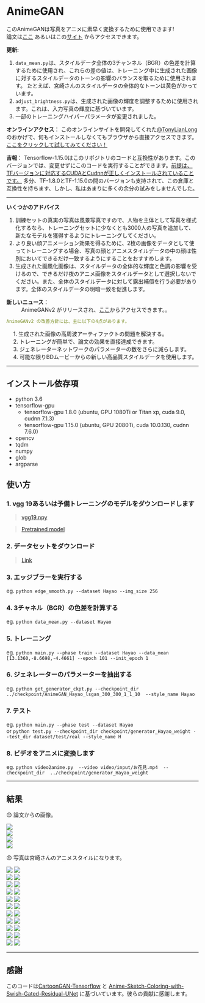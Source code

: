 # AnimeGAN
このAnimeGANは写真をアニメに素早く変換するために使用できます!  
論文は[ここ](https://github.com/TachibanaYoshino/AnimeGAN/blob/master/doc/Chen2020_Chapter_AnimeGAN.pdf) あるいはこの[サイト](https://link.springer.com/chapter/10.1007/978-981-15-5577-0_18) からアクセスできます。    

**更新:**  
1. `data_mean.py`は、スタイルデータ全体の3チャンネル（BGR）の色差を計算するために使用され、これらの差の値は、トレーニング中に生成された画像に対するスタイルデータのトーンの影響のバランスを取るために使用されます。 たとえば、宮崎さんのスタイルデータの全体的なトーンは黄色がかっています。   
2. `adjust_brightness.py`は、生成された画像の輝度を調整するために使用されます。これは、入力写真の輝度に基づいています。   
3. 一部のトレーニングハイパーパラメータが変更されました。   

**オンラインアクセス**：  このオンラインサイトを開発してくれた[@TonyLianLong](https://github.com/TonyLianLong/AnimeGAN.js) のおかげで、何もインストールしなくてもブラウザから直接アクセスできます。[ここをクリックして試してみてください！](https://animegan.js.org/)  
  
**吉報**： Tensorflow-1.15.0はこのリポジトリのコードと互換性があります。このバージョンでは、変更せずにこのコードを実行することができます。[前提は、TFバージョンに対応するCUDAとCudnnが正しくインストールされていることです。](https://tensorflow.google.cn/install/source#gpu) 多分、TF-1.8.0とTF-1.15.0の間のバージョンも支持されて、この倉庫と互換性を持ちます、しかし、私はあまりに多くの余分の試みをしませんでした。
  
-----    
**いくつかのアドバイス**   
1. 訓練セットの真実の写真は風景写真ですので、人物を主体として写真を様式化するなら、トレーニングセットに少なくとも3000人の写真を追加して、新たなモデルを獲得するようにトレーニングしてください。  
2. より良い顔アニメーション効果を得るために、2枚の画像をデータとして使ってトレーニングする場合、写真の顔とアニメスタイルデータの中の顔は性別においてできるだけ一致するようにすることをおすすめします。  
3. 生成された画風化画像は、スタイルデータの全体的な輝度と色調の影響を受けるので、できるだけ夜のアニメ画像をスタイルデータとして選択しないでください。また、全体のスタイルデータに対して露出補償を行う必要があります。全体のスタイルデータの明暗一致を促進します。  
  
**新しいニュース**：  
&ensp;&ensp;&ensp;&ensp;&ensp;  AnimeGANv2 がリリースされ、[ここ](https://github.com/TachibanaYoshino/AnimeGANv2)からアクセスできます。。  
```yaml
AnimeGANv2 の改善方針には、主に以下の4点があります。
```  
&ensp;&ensp; 1. 生成された画像の高周波アーティファクトの問題を解決する。  
&ensp;&ensp; 2. トレーニングが簡単で、論文の効果を直接達成できます。  
&ensp;&ensp; 3. ジェネレーターネットワークのパラメーターの数をさらに減らします。  
&ensp;&ensp; 4. 可能な限りBDムービーからの新しい高品質スタイルデータを使用します。  

___  

## インストール依存項  
- python 3.6  
- tensorflow-gpu 
   - tensorflow-gpu 1.8.0  (ubuntu, GPU 1080Ti or Titan xp, cuda 9.0, cudnn 7.1.3)  
   - tensorflow-gpu 1.15.0 (ubuntu, GPU 2080Ti, cuda 10.0.130, cudnn 7.6.0)  
- opencv  
- tqdm  
- numpy  
- glob  
- argparse  
  
## 使い方  
### 1. vgg 19あるいは予備トレーニングのモデルをダウンロードします  
> [vgg19.npy](https://github.com/TachibanaYoshino/AnimeGAN/releases/tag/vgg16%2F19.npy)  
  
> [Pretrained model](https://github.com/TachibanaYoshino/AnimeGAN/releases/tag/Haoyao-style_v1.0)  

### 2. データセットをダウンロード  
> [Link](https://github.com/TachibanaYoshino/AnimeGAN/releases/tag/dataset-1)  

### 3. エッジブラーを実行する  
  eg. `python edge_smooth.py --dataset Hayao --img_size 256`  
  
### 4. 3チャネル（BGR）の色差を計算する  
  eg. `python data_mean.py --dataset Hayao`  
  
### 5. トレーニング  
  eg. `python main.py --phase train --dataset Hayao --data_mean [13.1360,-8.6698,-4.4661] --epoch 101 --init_epoch 1`  
  
### 6. ジェネレーターのパラメーターを抽出する  
  eg. `python get_generator_ckpt.py --checkpoint_dir  ../checkpoint/AnimeGAN_Hayao_lsgan_300_300_1_1_10  --style_name Hayao`  
   
### 7. テスト  
  eg. `python main.py --phase test --dataset Hayao`  
  or `python test.py --checkpoint_dir checkpoint/generator_Hayao_weight --test_dir dataset/test/real --style_name H`  
  
### 8. ビデオをアニメに変換します   
  eg. `python video2anime.py  --video video/input/お花見.mp4  --checkpoint_dir  ../checkpoint/generator_Hayao_weight`  
    
____  
## 結果  
:blush:  論文からの画像。  
  
![](https://github.com/TachibanaYoshino/AnimeGAN/blob/master/doc/sota.png)  
![](https://github.com/TachibanaYoshino/AnimeGAN/blob/master/doc/e2.png)  
![](https://github.com/TachibanaYoshino/AnimeGAN/blob/master/doc/e3.png)  
![](https://github.com/TachibanaYoshino/AnimeGAN/blob/master/doc/e4.png)  
  
:heart_eyes:  写真は宮崎さんのアニメスタイルになります。  
  
![](https://github.com/TachibanaYoshino/AnimeGAN/blob/master/result/Hayao/photo/%2037.jpg) ![](https://github.com/TachibanaYoshino/AnimeGAN/blob/master/result/Hayao/photo_result/%2037.jpg)  
![](https://github.com/TachibanaYoshino/AnimeGAN/blob/master/result/Hayao/photo/%201.jpg) ![](https://github.com/TachibanaYoshino/AnimeGAN/blob/master/result/Hayao/photo_result/%201.jpg)  
![](https://github.com/TachibanaYoshino/AnimeGAN/blob/master/result/Hayao/photo/%2031.jpg) ![](https://github.com/TachibanaYoshino/AnimeGAN/blob/master/result/Hayao/photo_result/%2031.jpg)  
![](https://github.com/TachibanaYoshino/AnimeGAN/blob/master/result/Hayao/photo/%2021.jpg) ![](https://github.com/TachibanaYoshino/AnimeGAN/blob/master/result/Hayao/photo_result/%2021.jpg)  
![](https://github.com/TachibanaYoshino/AnimeGAN/blob/master/result/Hayao/photo/%2022.jpg) ![](https://github.com/TachibanaYoshino/AnimeGAN/blob/master/result/Hayao/photo_result/%2022.jpg)  
![](https://github.com/TachibanaYoshino/AnimeGAN/blob/master/result/Hayao/photo/%2023.jpg) ![](https://github.com/TachibanaYoshino/AnimeGAN/blob/master/result/Hayao/photo_result/%2023.jpg)  
![](https://github.com/TachibanaYoshino/AnimeGAN/blob/master/result/Hayao/photo/%2024.jpg) ![](https://github.com/TachibanaYoshino/AnimeGAN/blob/master/result/Hayao/photo_result/%2024.jpg)  
![](https://github.com/TachibanaYoshino/AnimeGAN/blob/master/result/Hayao/photo/%2046.jpg) ![](https://github.com/TachibanaYoshino/AnimeGAN/blob/master/result/Hayao/photo_result/%2046.jpg)  
![](https://github.com/TachibanaYoshino/AnimeGAN/blob/master/result/Hayao/photo/%2030.jpg) ![](https://github.com/TachibanaYoshino/AnimeGAN/blob/master/result/Hayao/photo_result/%2030.jpg)  
![](https://github.com/TachibanaYoshino/AnimeGAN/blob/master/result/Hayao/photo/%2028.jpg) ![](https://github.com/TachibanaYoshino/AnimeGAN/blob/master/result/Hayao/photo_result/%2028.jpg)  
![](https://github.com/TachibanaYoshino/AnimeGAN/blob/master/result/Hayao/photo/%2044.jpg) ![](https://github.com/TachibanaYoshino/AnimeGAN/blob/master/result/Hayao/photo_result/%2044.jpg)  
_____  
## 感謝  
このコードは[CartoonGAN-Tensorflow](https://github.com/taki0112/CartoonGAN-Tensorflow/blob/master/CartoonGAN.py) と [Anime-Sketch-Coloring-with-Swish-Gated-Residual-UNet](https://github.com/pradeeplam/Anime-Sketch-Coloring-with-Swish-Gated-Residual-UNet) に基づいています。彼らの貢献に感謝します。  


